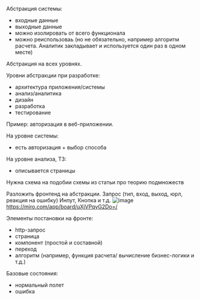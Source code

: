 Абстракция системы:
- входные данные
- выходные данные
- можно изолировать от всего функционала
- можно реиспользоваь (но не обязательно, например алгоритм расчета. Аналитик закладывает и используется один раз в одном месте)

Абстракция на всех уровнях.


Уровни абстракции при разработке:
- архитектура приложения/системы
- анализ/аналитика
- дизайн
- разработка
- тестирование


Пример: авторизация в веб-приложении.

На уровне системы:
- есть авторизация + выбор способа

На уровне анализа, ТЗ:
- описывается страницы




Нужна схема на подобии схемы из статьи про теорию подмножеств



Разложить фронтенд на абстракции.
Запрос (тип, вход, выход,  юрл, реакция на ошибку)
Инпут, Кнопка и т.д.
![image](https://user-images.githubusercontent.com/19908027/216803181-3a66a191-af31-4eac-95f8-3bf73205e283.png)
https://miro.com/app/board/uXjVPqyG2Do=/





Элементы постановки на фронте:
- http-запрос
- страница
- компонент (простой и составной)
- переход
- алгоритм (например, функция расчета/ вычисление бизнес-логики и т.д.)


Базовые состояния:
- нормальный полет
- ошибка
